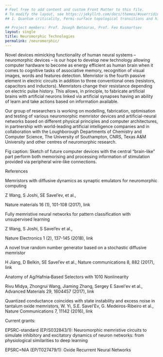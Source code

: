 ```yaml
---
# Feel free to add content and custom Front Matter to this file.
# To modify the layout, see https://jekyllrb.com/docs/themes/#overriding-theme-defaults
## 1. Quantum criticality, Fermi-surface topological transitions and higher-order van-Hove singularities

## Project members: Prof. Joseph Betouras, Prof. Feo Kusmartsev
layout: single
title: Neuromorphic Technologies
permalink: /neuromorphic/
---
```


Novel devices mimicking functionality of human neural systems – neuromorphic devices – is our hope to develop new technology allowing computer hardware to become as energy efficient as human brain when it comes to cognitive tasks of associative memory, recognition of visual images, words and features detection. Memristor is the fourth passive element in electric circuits in addition to three conventional ones (resistors, capacitors and inductors). Memristors change their resistance depending on electric pulse history. This allows, in principle, to fabricate artificial brains with artificial neurons linked via artificial synapses having an ability of learn and take actions based on information available.

Our group of researchers is working on modelling, fabrication, optimisation and testing of various neuromorphic memristor devices and artificial-neural networks based on different physical principles and computer architectures, in partnership with world-leading artificial intelligence companies and in collaboration with the Loughborough Departments of Chemistry and Computer Science, The University of Southampton, CNRS, Texas A&M University and other centres of neuromorphic research.

Fig caption: Sketch of future computer devices with the central “brain-like” part perform both memorising and processing information of stimulation provided via peripheral wire-like connections.

References

Memristors with diffusive dynamics as synaptic emulators for neuromorphic computing

Z Wang, S Joshi, SE Savel’ev, et al.,

Nature materials 16 (1), 101-108 (2017), link

Fully memristive neural networks for pattern classification with unsupervised learning

Z Wang, S Joshi, S Savel’ev et al.,

Nature Electronics 1 (2), 137-145 (2018), link

A novel true random number generator based on a stochastic diffusive memristor

H Jiang, D Belkin, SE Savel’ev et al., Nature communications 8, 882 (2017), link

Anatomy of Ag/Hafnia‐Based Selectors with 1010 Nonlinearity

Rivu Midya, Zhongrui Wang, Jiaming Zhang, Sergey E Savel'ev et al., Advanced Materials 29, 1604457 (2017), link

Quantized conductance coincides with state instability and excess noise in tantalum oxide memristors, W. Yi, S.E. Savel'Ev, G. Medeiros-Ribeiro et al., Nature Communications 7, 11142 (2016), link

Current grants:

EPSRC-standard (EP/S032843/1): Neuromorphic memristive circuits to simulate inhibitory and excitatory dynamics of neuron networks: from physiological similarities to deep learning

EPSRC=NIA (EP/T027479/1): Oxide Recurrent Neural Networks